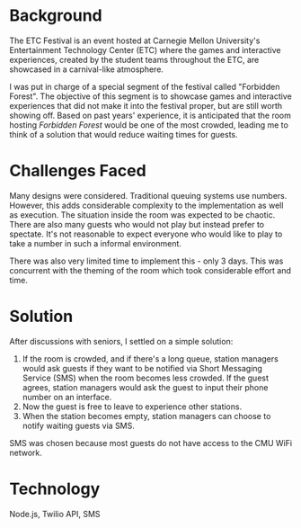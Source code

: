 # Background

The ETC Festival is an event hosted at Carnegie Mellon University's
Entertainment Technology Center (ETC) where the games and interactive experiences,
created by the student teams throughout the ETC, are showcased in a carnival-like
atmosphere.

I was put in charge of a special segment of the festival called "Forbidden Forest".
The objective of this segment is to showcase games and interactive experiences that
did not make it into the festival proper, but are still worth showing off. Based
on past years' experience, it is anticipated that the room hosting *Forbidden Forest*
would be one of the most crowded, leading me to think of a solution that would
reduce waiting times for guests.

# Challenges Faced

Many designs were considered. Traditional queuing systems use numbers. However, this
adds considerable complexity to the implementation as well as execution. The situation
inside the room was expected to be chaotic. There are also many guests who would
not play but instead prefer to spectate. It's not reasonable to expect everyone
who would like to play to take a number in such a informal environment.

There was also very limited time to implement this - only 3 days. This was concurrent
with the theming of the room which took considerable effort and time.

# Solution

After discussions with seniors, I settled on a simple solution:

1. If the room is crowded, and if there's a long queue, station managers would
   ask guests if they want to be notified via Short Messaging Service (SMS) when
   the room becomes less crowded. If the guest agrees, station managers would ask
   the guest to input their phone
   number on an interface.
3. Now the guest is free to leave to experience other stations.
4. When the station becomes empty, station managers can choose to notify waiting
   guests via SMS.

SMS was chosen because most guests do not have access to the CMU WiFi network.

# Technology

Node.js, Twilio API, SMS
